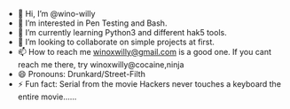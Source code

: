 - 👋 Hi, I’m @wino-willy
- 👀 I’m interested in Pen Testing and Bash.
- 🌱 I’m currently learning Python3 and different hak5 tools.
- 💞️ I’m looking to collaborate on simple projects at first.
- 📫 How to reach me winoxwilly@gmail.com is a good one. If you cant reach me there, try winoxwilly@cocaine,ninja
- 😄 Pronouns: Drunkard/Street-Filth
- ⚡ Fun fact: Serial from the movie Hackers never touches a keyboard the entire movie......
